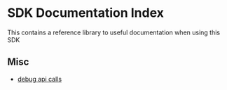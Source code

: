 # SDK Documentation Index

This contains a reference library to useful documentation when using this SDK

## Misc

- [debug api calls](./markdown/debug_api_calls.md)
